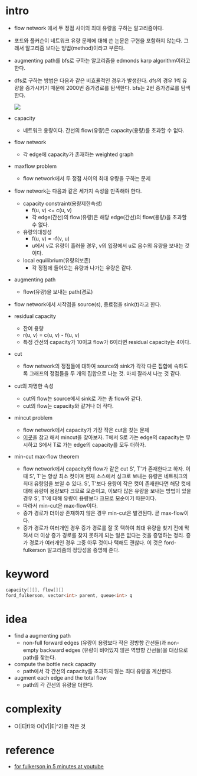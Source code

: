 # intro

- flow network 에서 두 정점 사이의 최대 유량을 구하는 알고리즘이다.
- 포드와 풀커슨이 네트워크 유량 문제에 대해 쓴 논문은 구현을 포함하지 않는다.
  그래서 알고리즘 보다는 방법(method)이라고 부른다.
- augmenting path를 bfs로 구하는 알고리즘을 edmonds karp algorithm이라고 한다.
- dfs로 구하는 방법은 다음과 같은 비효율적인 경우가 발생한다.
  dfs의 경우 1씩 유량을 증가시키기 때문에 2000번 증가경로를 탐색한다.
  bfs는 2번 증가경로를 탐색한다. 

  ![](https://en.wikipedia.org/wiki/Ford%E2%80%93Fulkerson_algorithm#/media/File:Ford-Fulkerson_example_0.svg)

- capacity
  - 네트워크 용량이다. 간선의 flow(유량)은 capacity(용량)를 초과할 수 없다.
- flow network
  - 각 edge에 capacity가 존재하는 weighted graph
- maxflow problem
  - flow network에서 두 정점 사이의 최대 유량을 구하는 문제
- flow network는 다음과 같은 세가지 속성을 만족해야 한다.
  - capacity constraint(용량제한속성)
    - f(u, v) <= c(u, v)
    - 각 edge(간선)의 flow(유량)은 해당 edge(간선)의 flow(용량)을 초과할 수 없다.
  - 유량의대칭성
    - f(u, v) = -f(v, u)
    - u에서 v로 유량이 흘러올 경우, v의 입장에서 u로 음수의 유량을 보내는 것이다.
  - local equilibrium(유량의보존)
    - 각 정점에 들어오는 유량과 나가는 유량은 같다.
- augmenting path
  - flow(유량)을 보내는 path(경로)
- flow network에서 시작점을 source(s), 종료점을 sink(t)라고 한다.
- residual capacity
  - 잔여 용량
  - r(u, v) = c(u, v) - f(u, v)
  - 특정 간선의 capacity가 10이고 flow가 6이라면 residual capacity는 4이다.
- cut
  - flow network의 정점들에 대하여 source와 sink가 각각 다른 집합에
    속하도록 그래프의 정점들을 두 개의 집합으로 나눈 것. 마치 잘라서 나눈 것 같다.
- cut의 자명한 속성
  - cut의 flow는 source에서 sink로 가는 총 flow와 같다.
  - cut의 flow는 capacity와 같거나 더 작다.
- mincut problem
  - flow network에서 capacity가 가장 작은 cut을 찾는 문제
  - [이곳](http://www.mathcs.emory.edu/~cheung/Courses/323/Syllabus/NetFlow/max-flow-min-cut.html)을 참고 해서
    mincut을 찾아보자. T에서 S로 가는 edge의 capacity는 무시하고 S에서 T로 가는 edge의 capacity를
    모두 더하자. 
- min-cut max-flow theorem
  - flow network에서 capacity와 flow가 같은 cut S', T'가 존재한다고 하자.
    이때 S', T'는 항상 최소 컷이며 현재 소스에서 싱크로 보내는 유량은
    네트워크의 최대 유량임을 보일 수 있다. S', T'보다 용량이 작은 컷이 존재한다면
    해당 컷에 대해 유량이 용량보다 크므로 모순이고, 이보다 많은 유량을 보내는 방법이
    있을 경우 S', T'에 대해 유량이 용량보다 크므로 모순이기 때문이다.
  - 따라서 min-cut은 max-flow이다.
  - 증가 경로가 더이상 존재하지 않은 경우 min-cut은 발견된다. 곧 max-flow이다.
  - 증가 경로가 여러개인 경우 증가 경로를 잘 못 택하여 최대 유량을 찾기 전에 막혀서
    더 이상 증가 경로를 찾지 못하게 되는 일은 없다는 것을 증명하는 정리.
    증가 경로가 여러개인 경우 그중 아무 것이나 택해도 괜찮다. 이 것은
    ford-fulkerson 알고리즘의 정당성을 증명해 준다.

# keyword

```cpp
capacity[][], flow[][]
ford_fulkerson, vector<int> parent, queue<int> q
```

# idea

- find a augmenting path
  - non-full forward edges (유량이 용량보다 작은 정방향 간선들)과
    non-empty backward edges (유량이 비어있지 않은 역방향 간선들)을 대상으로
    path를 찾는다.
- compute the bottle neck capacity
  - path에서 각 간선의 capacity를 초과하지 않는 최대 유량을 계산한다.
- augment each edge and the total flow
  - path의 각 간선의 유량을 더한다.

# complexity

- O(|E|f)와 O(|V||E|^2)중 작은 것

# reference

- [for fulkerson in 5 minutes at youtube](https://www.youtube.com/watch?v=Tl90tNtKvxs)
